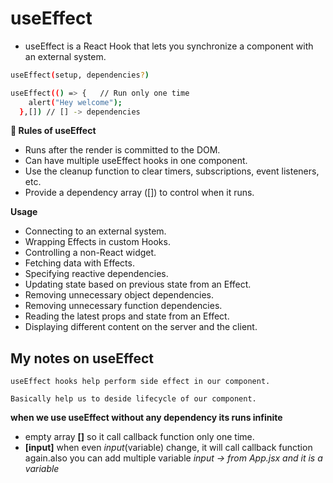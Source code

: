 # useEffect
- useEffect is a React Hook that lets you synchronize a component with an external system.

```bash
useEffect(setup, dependencies?)
```

```bash
useEffect(() => {   // Run only one time 
    alert("Hey welcome");
  },[]) // [] -> dependencies
```
**📌 Rules of useEffect**
- Runs after the render is committed to the DOM.
- Can have multiple useEffect hooks in one component.
- Use the cleanup function to clear timers, subscriptions, event listeners, etc.
- Provide a dependency array ([]) to control when it runs.
  

**Usage**
- Connecting to an external system.
- Wrapping Effects in custom Hooks.
- Controlling a non-React widget.
- Fetching data with Effects.
- Specifying reactive dependencies.
- Updating state based on previous state from an Effect.
- Removing unnecessary object dependencies.
- Removing unnecessary function dependencies.
- Reading the latest props and state from an Effect.
- Displaying different content on the server and the client.



## My notes on useEffect

    useEffect hooks help perform side effect in our component.

    Basically help us to deside lifecycle of our component.



**when we use useEffect without any dependency its runs infinite**

- empty array **[]** so it call callback function only one time. 
- **[input]** when even *input*(variable) change, it will call callback function again.also you can add multiple variable *input -> from App.jsx and it is a variable*